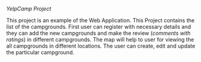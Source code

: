 *YelpCamp Project*

This project is an example of the Web Application. This Project contains the list of the campgrounds. First user can register with necessary details and they can add the new campgrounds and make the review (*comments with ratings*) in different campgrounds. The map will help to user for viewing the all campgrounds in different locations. The user can create, edit and update the particular campground. 
